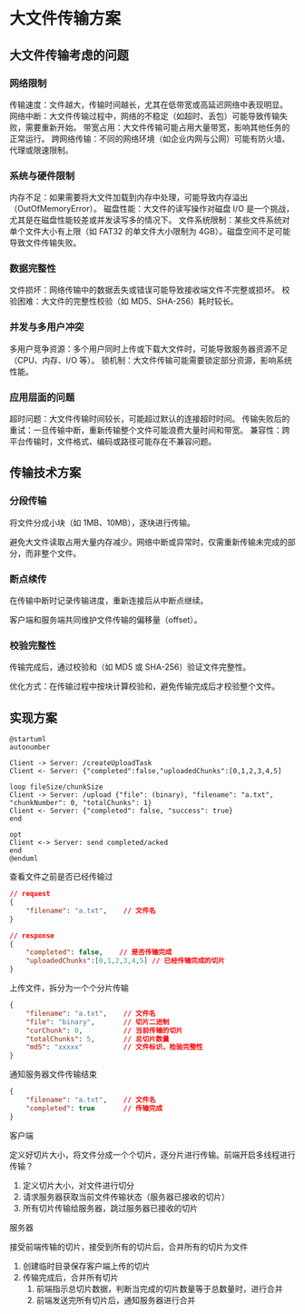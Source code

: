 # 大文件传输方案

## 大文件传输考虑的问题

### 网络限制

传输速度：文件越大，传输时间越长，尤其在低带宽或高延迟网络中表现明显。
网络中断：大文件传输过程中，网络的不稳定（如超时、丢包）可能导致传输失败，需要重新开始。
带宽占用：大文件传输可能占用大量带宽，影响其他任务的正常运行。
跨网络传输：不同的网络环境（如企业内网与公网）可能有防火墙、代理或限速限制。

### 系统与硬件限制

内存不足：如果需要将大文件加载到内存中处理，可能导致内存溢出（OutOfMemoryError）。
磁盘性能：大文件的读写操作对磁盘 I/O 是一个挑战，尤其是在磁盘性能较差或并发读写多的情况下。
文件系统限制：某些文件系统对单个文件大小有上限（如 FAT32 的单文件大小限制为 4GB）。磁盘空间不足可能导致文件传输失败。

### 数据完整性

文件损坏：网络传输中的数据丢失或错误可能导致接收端文件不完整或损坏。
校验困难：大文件的完整性校验（如 MD5、SHA-256）耗时较长。

### 并发与多用户冲突

多用户竞争资源：多个用户同时上传或下载大文件时，可能导致服务器资源不足（CPU、内存、I/O 等）。
锁机制：大文件传输可能需要锁定部分资源，影响系统性能。

### 应用层面的问题

超时问题：大文件传输时间较长，可能超过默认的连接超时时间。
传输失败后的重试：一旦传输中断，重新传输整个文件可能浪费大量时间和带宽。
兼容性：跨平台传输时，文件格式、编码或路径可能存在不兼容问题。

## 传输技术方案

### 分段传输

将文件分成小块（如 1MB、10MB），逐块进行传输。

避免大文件读取占用大量内存减少。网络中断或异常时，仅需重新传输未完成的部分，而非整个文件。

### 断点续传

在传输中断时记录传输进度，重新连接后从中断点继续。

客户端和服务端共同维护文件传输的偏移量（offset）。

### 校验完整性

传输完成后，通过校验和（如 MD5 或 SHA-256）验证文件完整性。

优化方式：在传输过程中按块计算校验和，避免传输完成后才校验整个文件。

## 实现方案

```plantuml
@startuml
autonumber

Client -> Server: /createUploadTask
Client <- Server: {"completed":false,"uploadedChunks":[0,1,2,3,4,5]

loop fileSize/chunkSize
Client -> Server: /upload {"file": (binary), "filename": "a.txt", "chunkNumber": 0, "totalChunks": 1}
Client <- Server: {"completed": false, "success": true} 
end

opt
Client <-> Server: send completed/acked
end
@enduml
```

查看文件之前是否已经传输过

```json
// request
{ 
    "filename": "a.txt",    // 文件名
}

// response
{ 
    "completed": false,    // 是否传输完成
    "uploadedChunks":[0,1,2,3,4,5] // 已经传输完成的切片
}
```

上传文件，拆分为一个个分片传输

```json
{
    "filename": "a.txt",    // 文件名
    "file": "binary",       // 切片二进制
    "curChunk": 0,          // 当前传输的切片
    "totalChunks": 5,       // 总切片数量
    "md5": "xxxxx"          // 文件标识，检验完整性
}
```

通知服务器文件传输结束

```json
{
    "filename": "a.txt",    // 文件名
    "completed": true       // 传输完成
}
```

客户端

定义好切片大小，将文件分成一个个切片，逐分片进行传输。前端开启多线程进行传输？

1. 定义切片大小，对文件进行切分
2. 请求服务器获取当前文件传输状态（服务器已接收的切片）
3. 所有切片传输给服务器，跳过服务器已接收的切片

服务器

接受前端传输的切片，接受到所有的切片后，合并所有的切片为文件

1. 创建临时目录保存客户端上传的切片
2. 传输完成后，合并所有切片
   1. 前端指示总切片数据，判断当完成的切片数量等于总数量时，进行合并
   2. 前端发送完所有切片后，通知服务器进行合并
